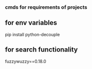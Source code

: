 ### cmds for requirements of projects
## for env variables
pip install python-decouple
## for search functionality
fuzzywuzzy==0.18.0